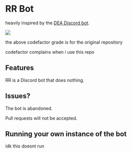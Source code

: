 # RR Bot
heavily inspired by the [DEA Discord bot](https://github.com/Asshley/DEA).

<img src="https://img.shields.io/codefactor/grade/github/BowDown097/RRBot" />
<p>the above codefactor grade is for the original repository</p>
<p>codefactor complains when i use this repo</p>

## Features
RR is a Discord bot that does nothing.

## Issues?
The bot is abandoned.

Pull requests will not be accepted.

## Running your own instance of the bot
idk this doesnt run
